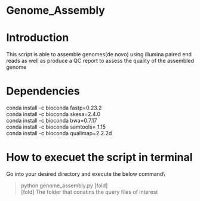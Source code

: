 # Genome_Assembly
# Introduction
This script is able to assemble genomes(de novo) using illumina paired end reads as well as produce a QC report to assess the quality of the assembled \
genome

# Dependencies
conda install -c bioconda fastp=0.23.2 \
conda install -c bioconda skesa=2.4.0\
conda install -c bioconda bwa=0.7.17\
conda install -c bioconda samtools= 1.15\
conda install -c bioconda qualimap=2.2.2d

# How to execuet the script in terminal
Go into your desired directory and execute the below command\
> python genome_assembly.py [fold]\
[fold] The folder that conatins the query files of interest


